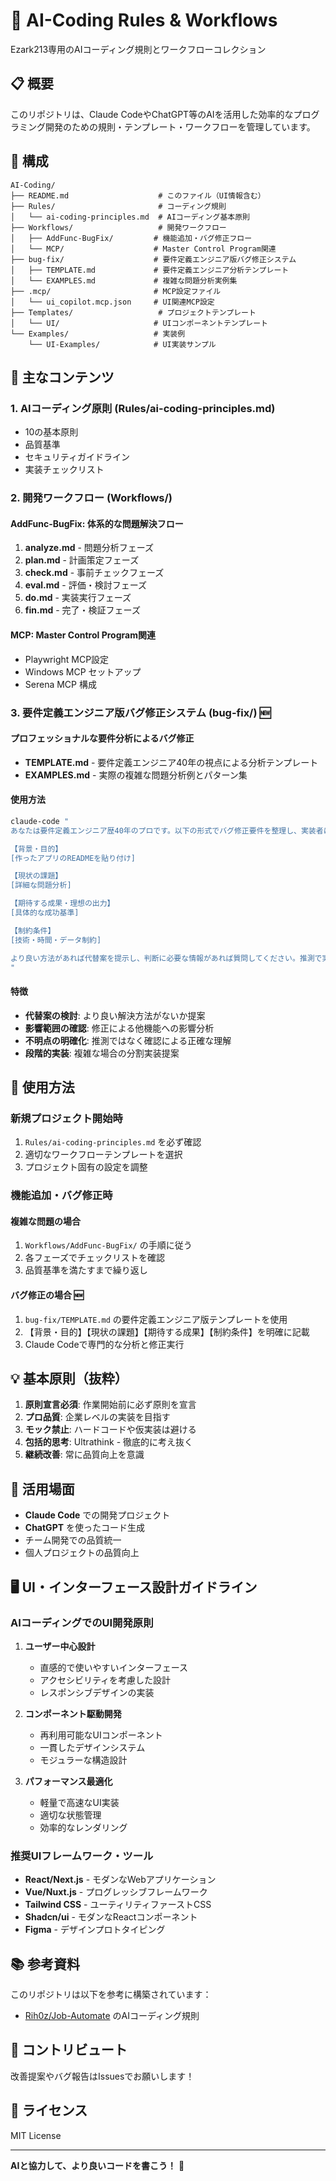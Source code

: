 # 🤖 AI-Coding Rules & Workflows

Ezark213専用のAIコーディング規則とワークフローコレクション

## 📋 概要

このリポジトリは、Claude CodeやChatGPT等のAIを活用した効率的なプログラミング開発のための規則・テンプレート・ワークフローを管理しています。

## 📁 構成

```
AI-Coding/
├── README.md                    # このファイル（UI情報含む）
├── Rules/                       # コーディング規則
│   └── ai-coding-principles.md  # AIコーディング基本原則
├── Workflows/                   # 開発ワークフロー
│   ├── AddFunc-BugFix/         # 機能追加・バグ修正フロー
│   └── MCP/                    # Master Control Program関連
├── bug-fix/                    # 要件定義エンジニア版バグ修正システム
│   ├── TEMPLATE.md             # 要件定義エンジニア分析テンプレート
│   └── EXAMPLES.md             # 複雑な問題分析実例集
├── .mcp/                       # MCP設定ファイル
│   └── ui_copilot.mcp.json     # UI関連MCP設定
├── Templates/                   # プロジェクトテンプレート
│   └── UI/                     # UIコンポーネントテンプレート
└── Examples/                   # 実装例
    └── UI-Examples/            # UI実装サンプル
```

## 🎯 主なコンテンツ

### 1. AIコーディング原則 (Rules/ai-coding-principles.md)
- 10の基本原則
- 品質基準
- セキュリティガイドライン
- 実装チェックリスト

### 2. 開発ワークフロー (Workflows/)
#### AddFunc-BugFix: 体系的な問題解決フロー
1. **analyze.md** - 問題分析フェーズ
2. **plan.md** - 計画策定フェーズ
3. **check.md** - 事前チェックフェーズ
4. **eval.md** - 評価・検討フェーズ
5. **do.md** - 実装実行フェーズ
6. **fin.md** - 完了・検証フェーズ

#### MCP: Master Control Program関連
- Playwright MCP設定
- Windows MCP セットアップ
- Serena MCP 構成

### 3. 要件定義エンジニア版バグ修正システム (bug-fix/) 🆕
#### プロフェッショナルな要件分析によるバグ修正
- **TEMPLATE.md** - 要件定義エンジニア40年の視点による分析テンプレート
- **EXAMPLES.md** - 実際の複雑な問題分析例とパターン集

#### 使用方法
```bash
claude-code "
あなたは要件定義エンジニア歴40年のプロです。以下の形式でバグ修正要件を整理し、実装者に伝わりやすい形にしてください：

【背景・目的】
[作ったアプリのREADMEを貼り付け]

【現状の課題】
[詳細な問題分析]

【期待する成果・理想の出力】
[具体的な成功基準]

【制約条件】
[技術・時間・データ制約]

より良い方法があれば代替案を提示し、判断に必要な情報があれば質問してください。推測で実行せず、ユーザーに質問してから整理してください。
"
```

#### 特徴
- **代替案の検討**: より良い解決方法がないか提案
- **影響範囲の確認**: 修正による他機能への影響分析
- **不明点の明確化**: 推測ではなく確認による正確な理解
- **段階的実装**: 複雑な場合の分割実装提案

## 🚀 使用方法

### 新規プロジェクト開始時
1. `Rules/ai-coding-principles.md` を必ず確認
2. 適切なワークフローテンプレートを選択
3. プロジェクト固有の設定を調整

### 機能追加・バグ修正時
#### 複雑な問題の場合
1. `Workflows/AddFunc-BugFix/` の手順に従う
2. 各フェーズでチェックリストを確認
3. 品質基準を満たすまで繰り返し

#### バグ修正の場合 🆕
1. `bug-fix/TEMPLATE.md` の要件定義エンジニア版テンプレートを使用
2. 【背景・目的】【現状の課題】【期待する成果】【制約条件】を明確に記載
3. Claude Codeで専門的な分析と修正実行

## 💡 基本原則（抜粋）

1. **原則宣言必須**: 作業開始前に必ず原則を宣言
2. **プロ品質**: 企業レベルの実装を目指す
3. **モック禁止**: ハードコードや仮実装は避ける
4. **包括的思考**: Ultrathink - 徹底的に考え抜く
5. **継続改善**: 常に品質向上を意識

## 🔧 活用場面

- **Claude Code** での開発プロジェクト
- **ChatGPT** を使ったコード生成
- チーム開発での品質統一
- 個人プロジェクトの品質向上

## 🖥️ UI・インターフェース設計ガイドライン

### AIコーディングでのUI開発原則

1. **ユーザー中心設計**
   - 直感的で使いやすいインターフェース
   - アクセシビリティを考慮した設計
   - レスポンシブデザインの実装

2. **コンポーネント駆動開発**
   - 再利用可能なUIコンポーネント
   - 一貫したデザインシステム
   - モジュラーな構造設計

3. **パフォーマンス最適化**
   - 軽量で高速なUI実装
   - 適切な状態管理
   - 効率的なレンダリング

### 推奨UIフレームワーク・ツール

- **React/Next.js** - モダンなWebアプリケーション
- **Vue/Nuxt.js** - プログレッシブフレームワーク  
- **Tailwind CSS** - ユーティリティファーストCSS
- **Shadcn/ui** - モダンなReactコンポーネント
- **Figma** - デザインプロトタイピング

## 📚 参考資料

このリポジトリは以下を参考に構築されています：
- [Rih0z/Job-Automate](https://github.com/Rih0z/Job-Automate) のAIコーディング規則

## 🤝 コントリビュート

改善提案やバグ報告はIssuesでお願いします！

## 📄 ライセンス

MIT License

---

**AIと協力して、より良いコードを書こう！** 🚀